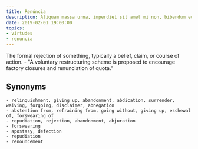 ```yaml
---
title: Renúncia
description: Aliquam massa urna, imperdiet sit amet mi non, bibendum euismod est.
date: 2019-02-01 19:00:00
topics: 
- virtudes
- renuncia
---
```


The formal rejection of something, typically a belief, claim, or course of action.
	- "A voluntary restructuring scheme is proposed to encourage factory closures and renunciation of quota."

## Synonyms
	- relinquishment, giving up, abandonment, abdication, surrender, waiving, forgoing, disclaimer, abnegation
	- abstention from, refraining from, going without, giving up, eschewal of, forswearing of
	- repudiation, rejection, abandonment, abjuration
	- forswearing
	- apostasy, defection
	- repudiation
	- renouncement

